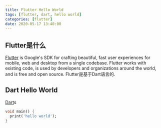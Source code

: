 ```yaml
---
title: Flutter Hello World
tags: [flutter, dart, hello world] 
categories: [flutter]
date: 2020-05-17 13:40:00
---
```

## Flutter是什么
[Flutter](https://github.com/flutter/flutter) is Google's SDK for crafting beautiful, fast user experiences for mobile, web and desktop from a single codebase. Flutter works with existing code, is used by developers and organizations around the world, and is free and open source.
Flutter是基于Dart语言的.
## Dart Hello World
[Dart](https://github.com/dart-lang/sdk)s
``` dart
void main() {
  print('hello world');
}
```
<!--stackedit_data:
eyJoaXN0b3J5IjpbLTE2NzQ5MTYwNDUsLTMzNTk5MDM5Nl19
-->